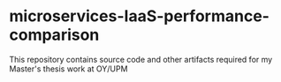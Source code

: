 # microservices-IaaS-performance-comparison
This repository contains source code and other artifacts required for my Master's thesis work at OY/UPM
